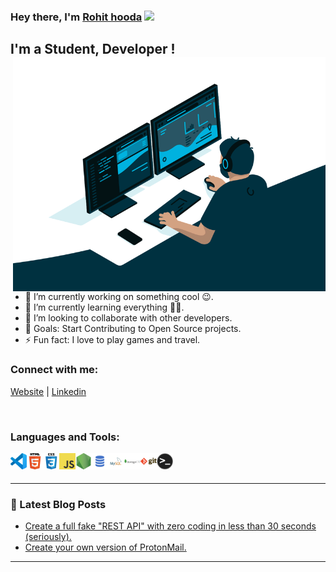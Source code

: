 ### Hey there, I'm [Rohit hooda][website] <img src="https://media.giphy.com/media/hvRJCLFzcasrR4ia7z/giphy.gif" width="15px">


## I'm a Student, Developer !  <img align="right" alt="GIF" src="code.gif" width="500"/>

- 🔭 I’m currently working on something cool 😉.
- 🌱 I’m currently learning everything 🤣😆.
- 👯 I’m looking to collaborate with other developers.
- 🥅 Goals: Start Contributing to Open Source projects.
- ⚡ Fun fact: I love to play games and travel.

### Connect with me:

[Website] | [Linkedin]

<br />

### Languages and Tools:

<img align="left" alt="Visual Studio Code" width="26px" src="https://raw.githubusercontent.com/github/explore/80688e429a7d4ef2fca1e82350fe8e3517d3494d/topics/visual-studio-code/visual-studio-code.png" />
<img align="left" alt="HTML5" width="26px" src="https://raw.githubusercontent.com/github/explore/80688e429a7d4ef2fca1e82350fe8e3517d3494d/topics/html/html.png" />
<img align="left" alt="CSS3" width="26px" src="https://raw.githubusercontent.com/github/explore/80688e429a7d4ef2fca1e82350fe8e3517d3494d/topics/css/css.png" />
<img align="left" alt="JavaScript" width="26px" src="https://raw.githubusercontent.com/github/explore/80688e429a7d4ef2fca1e82350fe8e3517d3494d/topics/javascript/javascript.png" />
<img align="left" alt="Node.js" width="26px" src="https://raw.githubusercontent.com/github/explore/80688e429a7d4ef2fca1e82350fe8e3517d3494d/topics/nodejs/nodejs.png" />
<img align="left" alt="SQL" width="26px" src="https://raw.githubusercontent.com/github/explore/80688e429a7d4ef2fca1e82350fe8e3517d3494d/topics/sql/sql.png" />
<img align="left" alt="MySQL" width="26px" src="https://raw.githubusercontent.com/github/explore/80688e429a7d4ef2fca1e82350fe8e3517d3494d/topics/mysql/mysql.png" />
<img align="left" alt="MongoDB" width="26px" src="https://raw.githubusercontent.com/github/explore/80688e429a7d4ef2fca1e82350fe8e3517d3494d/topics/mongodb/mongodb.png" />
<img align="left" alt="Git" width="26px" src="https://raw.githubusercontent.com/github/explore/80688e429a7d4ef2fca1e82350fe8e3517d3494d/topics/git/git.png" />
<img align="left" alt="Terminal" width="26px" src="https://raw.githubusercontent.com/github/explore/80688e429a7d4ef2fca1e82350fe8e3517d3494d/topics/terminal/terminal.png" />

<br />
<br />

---


### 📕 Latest Blog Posts

<!-- BLOG-POST-LIST:START -->
- [Create a full fake "REST API" with zero coding in less than 30 seconds (seriously).](https://dev.to/rohithooda/create-a-full-fake-rest-api-with-zero-coding-in-less-than-30-seconds-seriously-2lfk) 
- [Create your own version of ProtonMail.](https://dev.to/rohithooda/create-your-own-version-of-protonmail-fdi)
<!-- BLOG-POST-LIST:END -->

---

[Website]: https://rohit-hooda.github.io/
[Linkedin]: https://www.linkedin.com/in/rohit-hooda/

